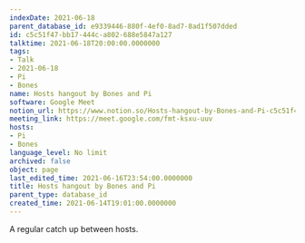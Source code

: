 ```yaml
---
indexDate: 2021-06-18
parent_database_id: e9339446-880f-4ef0-8ad7-8ad1f507dded
id: c5c51f47-bb17-444c-a802-688e5847a127
talktime: 2021-06-18T20:00:00.0000000
tags:
- Talk
- 2021-06-18
- Pi
- Bones
name: Hosts hangout by Bones and Pi
software: Google Meet
notion_url: https://www.notion.so/Hosts-hangout-by-Bones-and-Pi-c5c51f47bb17444ca802688e5847a127
meeting_link: https://meet.google.com/fmt-ksxu-uuv
hosts:
- Pi
- Bones
language_level: No limit
archived: false
object: page
last_edited_time: 2021-06-16T23:54:00.0000000
title: Hosts hangout by Bones and Pi
parent_type: database_id
created_time: 2021-06-14T19:01:00.0000000
---
```


A regular catch up between hosts.


